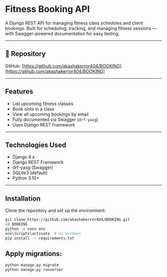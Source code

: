#  Fitness Booking API

A Django REST API for managing fitness class schedules and client bookings. Built for scheduling, tracking, and managing fitness sessions — with Swagger-powered documentation for easy testing.

---

## 🔗  Repository

GitHub: [https://github.com/akashakerror404/BOOKING](https://github.com/akashakerror404/BOOKING)

---

##  Features

- List upcoming fitness classes
- Book slots in a class
- View all upcoming bookings by email
- Fully documented via Swagger (`drf-yasg`)
- Uses Django REST Framework

---

##  Technologies Used

- Django 4.x
- Django REST Framework
- drf-yasg (Swagger)
- SQLite3 (default)
- Python 3.10+

---

##  Installation

Clone the repository and set up the environment:

```bash
git clone https://github.com/akashakerror404/BOOKING.git
cd BOOKING
python -m venv env
env\Scripts\activate  # On Windows
pip install -r requirements.txt
```

## Apply migrations:
```bash
python manage.py migrate
python manage.py runserver

```




